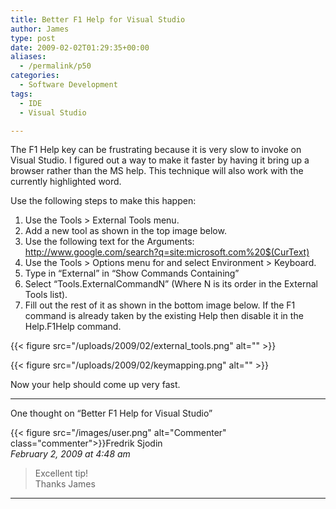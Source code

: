 ```yaml
---
title: Better F1 Help for Visual Studio
author: James
type: post
date: 2009-02-02T01:29:35+00:00
aliases:
  - /permalink/p50
categories:
  - Software Development
tags:
  - IDE
  - Visual Studio

---
```

The F1 Help key can be frustrating because it is very slow to invoke on Visual Studio. I figured out a way to make it faster by having it bring up a browser rather than the MS help. This technique will also work with the currently highlighted word.

Use the following steps to make this happen:

  1. Use the Tools > External Tools menu.
  2. Add a new tool as shown in the top image below.
  3. Use the following text for the Arguments: http://www.google.com/search?q=site:microsoft.com%20$(CurText)
  4. Use the Tools > Options menu for and select Environment > Keyboard.
  5. Type in &#8220;External&#8221; in &#8220;Show Commands Containing&#8221;
  6. Select &#8220;Tools.ExternalCommandN&#8221; (Where N is its order in the External Tools list).
  7. Fill out the rest of it as shown in the bottom image below. If the F1 command is already taken by the existing Help then disable it in the Help.F1Help command.

{{< figure src="/uploads/2009/02/external_tools.png" alt="" >}}

{{< figure src="/uploads/2009/02/keymapping.png" alt="" >}}

Now your help should come up very fast.

****

One thought on “Better F1 Help for Visual Studio”

{{< figure src="/images/user.png" alt="Commenter" class="commenter">}}Fredrik Sjodin  
_February 2, 2009 at 4:48 am_

>Excellent tip!  
Thanks James

****